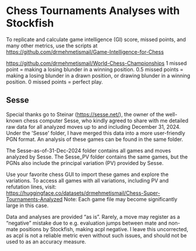 # Chess Tournaments Analyses with Stockfish

To replicate and calculate game intelligence (GI) score, missed points, and many other metrics, use the scripts at 
https://github.com/drmehmetismail/Game-Intelligence-for-Chess

https://github.com/drmehmetismail/World-Chess-Championships
1 missed point = making a losing blunder in a winning position. 0.5 missed points = making a losing blunder in a drawn position, or drawing blunder in a winning position. 0 missed points = perfect play.

## Sesse
Special thanks go to Steinar (https://sesse.net/), the owner of the well-known chess computer Sesse, who kindly agreed to share with me detailed raw data for all analyzed moves up to and including December 31, 2024. Under the 'Sesse' folder, I have merged this data into a more user-friendly PGN format. An analysis of these games can be found in the same folder.

The Sesse-as-of-31-Dec-2024 folder contains all games and moves analyzed by Sesse. The Sesse_PV folder contains the same games, but the PGNs also include the principal variation (PV) provided by Sesse.

Use your favorite chess GUI to import these games and explore the variations. To access all games with all variations, including PV and refutation lines, visit:
https://huggingface.co/datasets/drmehmetismail/Chess-Super-Tournaments-Analyzed
Note: Each game file may become significantly large in this case.

Data and analyses are provided “as is”. Rarely, a move may register as a “negative” mistake due to e.g. evaluation jumps between mate and non-mate positions by Stockfish, making acpl negative. I leave this uncorrected, as acpl is not a reliable metric even without such issues, and should not be used to as an accuracy measure.
